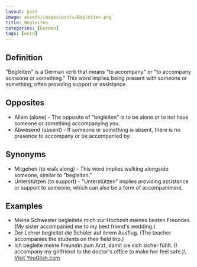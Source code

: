 ```yaml
---
layout: post
image: assets/images/posts/Begleiten.png
title: Begleiten
categories: [German]
tags: [word]
---
```


## Definition

"Begleiten" is a German verb that means "to accompany" or "to accompany someone or something." This word implies being present with someone or something, often providing support or assistance.

## Opposites

- Allein (alone) - The opposite of "begleiten" is to be alone or to not have someone or something accompanying you.
- Abwesend (absent) - If someone or something is absent, there is no presence to accompany or be accompanied by.

## Synonyms

- Mitgehen (to walk along) - This word implies walking alongside someone, similar to "begleiten."
- Unterstützen (to support) - "Unterstützen" implies providing assistance or support to someone, which can also be a form of accompaniment.

## Examples

- Meine Schwester begleitete mich zur Hochzeit meines besten Freundes. (My sister accompanied me to my best friend's wedding.)
- Der Lehrer begleitet die Schüler auf ihrem Ausflug. (The teacher accompanies the students on their field trip.)
- Ich begleite meine Freundin zum Arzt, damit sie sich sicher fühlt. (I accompany my girlfriend to the doctor's office to make her feel safe.)\ <a id="yg-widget-0" class="youglish-widget" data-query="Begleiten" data-lang="german" data-components="8412" data-auto-start="0" data-bkg-color="theme_light" data-title="How%20to%20pronounce%20Begleiten%20in%20German"  rel="nofollow" href="https://youglish.com">Visit YouGlish.com</a><script async src="https://youglish.com/public/emb/widget.js" charset="utf-8"></script>